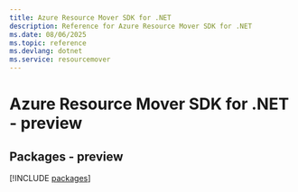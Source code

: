 ```yaml
---
title: Azure Resource Mover SDK for .NET
description: Reference for Azure Resource Mover SDK for .NET
ms.date: 08/06/2025
ms.topic: reference
ms.devlang: dotnet
ms.service: resourcemover
---
```

# Azure Resource Mover SDK for .NET - preview
## Packages - preview
[!INCLUDE [packages](resource-mover-index.md)]